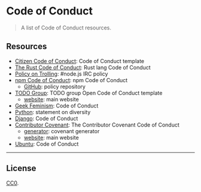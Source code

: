 Code of Conduct
===

> A list of Code of Conduct resources.


## Resources

* [Citizen Code of Conduct](http://citizencodeofconduct.org/): Code of Conduct template
* [The Rust Code of Conduct](https://www.rust-lang.org/conduct.html): Rust lang Code of Conduct
* [Policy on Trolling](http://blog.izs.me/post/30036893703/policy-on-trolling): #node.js IRC policy
* [npm Code of Conduct](https://www.npmjs.com/policies/conduct): npm Code of Conduct
  - [GitHub](https://github.com/npm/policies/blob/master/conduct.md): policy repository
* [TODO Group](https://github.com/todogroup/opencodeofconduct/): TODO group Open Code of Conduct template
  - [website](http://todogroup.org/opencodeofconduct/): main website
* [Geek Feminism](https://geekfeminism.org/about/code-of-conduct/): Code of Conduct
* [Python](https://www.python.org/community/diversity/): statement on diversity
* [Django](https://www.djangoproject.com/conduct/): Code of Conduct
* [Contributor Covenant](http://contributor-covenant.org/version/1/4/code_of_conduct.md): The Contributor Covenant Code of Conduct
  - [generator](https://github.com/simonv3/covenant-generator): covenant generator
  - [website](http://contributor-covenant.org/): main website
* [Ubuntu](http://www.ubuntu.com/about/about-ubuntu/conduct): Code of Conduct



---
## License

[CC0](http://creativecommons.org/publicdomain/zero/1.0/).
